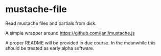 # mustache-file
Read mustache files and partials from disk.

A simple wrapper around https://github.com/janl/mustache.js


A proper README will be provided in due course.  In the meanwhile
this should be treated as early alpha software.
